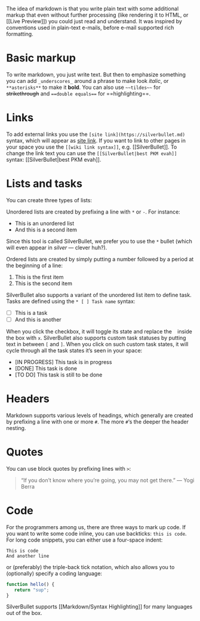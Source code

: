 The idea of markdown is that you write plain text with some additional markup that even without further processing (like rendering it to HTML, or [[Live Preview]]) you could just read and understand. It was inspired by conventions used in plain-text e-mails, before e-mail supported rich formatting.

# Basic markup
To write markdown, you just write text. But then to emphasize something you can add `_underscores_` around a phrase to make look _italic_, or `**asterisks**` to make it **bold**. You can also use `~~tildes~~` for ~~strikethrough~~ and `==double equals==` for ==highlighting==.

# Links
To add external links you use the `[site link](https://silverbullet.md)` syntax, which will appear as [site link](https://silverbullet.md). If you want to link to other pages in your space you use the `[[wiki link syntax]]`, e.g. [[SilverBullet]]. To change the link text you can use the `[[SilverBullet|best PKM evah]]` syntax: [[SilverBullet|best PKM evah]].

# Lists and tasks
You can create three types of lists:

Unordered lists are created by prefixing a line with `*` or `-`. For instance:

* This is an unordered list
* And this is a second item

Since this tool is called SilverBullet, we prefer you to use the `*` bullet (which will even appear in _silver_ — clever huh?).

Ordered lists are created by simply putting a number followed by a period at the beginning of a line:

1. This is the first item
2. This is the second item

SilverBullet also supports a variant of the unordered list item to define task. Tasks are defined using the `* [ ] Task name` syntax:

* [ ] This is a task
* [ ] And this is another

When you click the checkbox, it will toggle its state and replace the ` ` inside the box with `x`. SilverBullet also supports custom task statuses by putting text in between `[` and `]`. When you click on such custom task states, it will cycle through all the task states it’s seen in your space:

* [IN PROGRESS] This task is in progress
* [DONE] This task is done
* [TO DO] This task is still to be done

# Headers
Markdown supports various levels of headings, which generally are created by prefixing a line with one or more `#`. The more `#`‘s the deeper the header nesting. 

# Quotes
You can use block quotes by prefixing lines with `>`:

> “If you don’t know where you’re going, you may not get there.”
> — Yogi Berra

# Code
For the programmers among us, there are three ways to mark up code. If you want to write some code inline, you can use backticks: `this is code`. For long code snippets, you can either use a four-space indent:

    This is code
    And another line

or (preferably) the triple-back tick notation, which also allows you to (optionally) specify a coding language:

```javascript
function hello() {
   return "sup";
}
```

SilverBullet supports [[Markdown/Syntax Highlighting]] for many languages out of the box.

